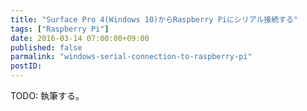 ```yaml
---
title: "Surface Pro 4(Windows 10)からRaspberry Piにシリアル接続する"
tags: ["Raspberry Pi"]
date: 2016-03-14 07:00:00+09:00
published: false
parmalink: "windows-serial-connection-to-raspberry-pi"
postID:
---
```


TODO: 執筆する。
